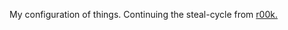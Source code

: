 My configuration of things. Continuing the steal-cycle from [r00k.](https://github.com/r00k/dotfiles) 
